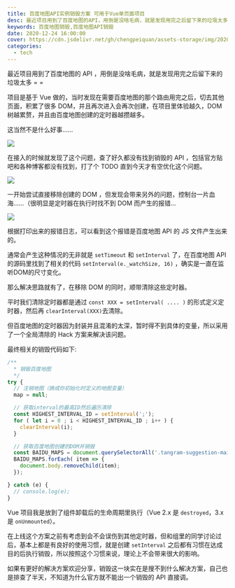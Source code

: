 ```yaml
---
title: 百度地图API实例销毁方案 可用于Vue单页面项目
desc: 最近项目用到了百度地图的API，用倒是没啥毛病，就是发现用完之后留下来的垃圾太多 = = 项目是基于Vue做的，当时发现在需要百度地图的那个路由用完之后，切去其他页面，积累了很多DOM，并且再次进入会再次创建，在项目里体验越久，DOM树越累赘，并且由百度地图创建的定时器越攒越多。
keywords: 百度地图销毁,百度地图API销毁
date: 2020-12-24 16:00:00
cover: https://cdn.jsdelivr.net/gh/chengpeiquan/assets-storage/img/2020/12/baidu-map.jpg
categories: 
  - tech
---
```


最近项目用到了百度地图的 API ，用倒是没啥毛病，就是发现用完之后留下来的垃圾太多 = =

项目是基于 Vue 做的，当时发现在需要百度地图的那个路由用完之后，切去其他页面，积累了很多 DOM，并且再次进入会再次创建，在项目里体验越久，DOM 树越累赘，并且由百度地图创建的定时器越攒越多。

这当然不是什么好事……

![](https://cdn.jsdelivr.net/gh/chengpeiquan/assets-storage/img/2020/12/2.jpg)

在接入的时候就发现了这个问题，查了好久都没有找到销毁的 API ，包括官方贴吧和各种博客都没有找到，打了个 TODO 直到今天才有空优化这个问题。

![](https://cdn.jsdelivr.net/gh/chengpeiquan/assets-storage/img/2020/12/1.png)

一开始尝试直接移除创建的 DOM ，但发现会带来另外的问题，控制台一片血海……（很明显是定时器在执行时找不到 DOM 而产生的报错…

![](https://cdn.jsdelivr.net/gh/chengpeiquan/assets-storage/img/2020/12/3.jpg)

根据打印出来的报错日志，可以看到这个报错是百度地图 API 的 JS 文件产生出来的。

通常会产生这种情况的无非就是 `setTimeout` 和 `setInterval` 了，在百度地图 API 的源码里找到了相关的代码 `setInterval(e._watchSize, 16)` ，确实是一直在监听DOM的尺寸变化。

那么解决思路就有了，在移除 DOM 的同时，顺带清除这些定时器。

平时我们清除定时器都是通过 `const XXX = setInterval( .... )` 的形式定义定时器，然后再 `clearInterval(XXX)`去清除。

但百度地图的定时器因为封装并且混淆的太深，暂时得不到具体的变量，所以采用了一个全局清除的 Hack 方案来解决该问题。

最终相关的销毁代码如下:

```js
/**
  * 销毁百度地图
  */
try {
  // 注销地图（换成你初始化时定义的地图变量）
  map = null;

  // 获取interval的最高ID然后遍历清除
  const HIGHEST_INTERVAL_ID = setInterval(';');
  for ( let i = 0 ; i < HIGHEST_INTERVAL_ID ; i++ ) {
    clearInterval(i); 
  }

  // 获取百度地图创建的DOM并销毁
  const BAIDU_MAPS = document.querySelectorAll('.tangram-suggestion-main');
  BAIDU_MAPS.forEach( item => {
    document.body.removeChild(item);
  });

} catch (e) {
  // console.log(e);
}
```

Vue 项目我是放到了组件卸载后的生命周期里执行（Vue 2.x 是 `destroyed`，3.x 是 `onUnmounted`）。

在上线这个方案之前有考虑到会不会误伤到其他定时器，但和组里的同学讨论过后，基本上都是有良好的使用习惯，就是创建 `setInterval` 之后都有习惯在达成目的后执行销毁，所以按照这个习惯来说，理论上不会带来很大的影响。

如果有更好的解决方案欢迎分享，销毁这一块实在是搜不到什么解决方案，自己也是排查了半天，不知道为什么官方就不能出一个销毁的 API 直接调。